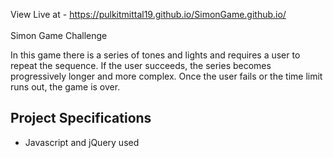 View Live at - https://pulkitmittal19.github.io/SimonGame.github.io/  <br/><br/>   Simon Game Challenge

In this game there is a series of tones and lights and requires a user to repeat the sequence. If the user succeeds, the series becomes progressively longer and more complex. Once the user fails or the time limit runs out, the game is over.

## Project Specifications
- Javascript and jQuery used


